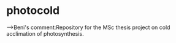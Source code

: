 # photocold
-->Beni's comment:Repository for the MSc thesis project on cold acclimation of photosynthesis.
